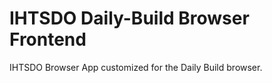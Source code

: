 IHTSDO Daily-Build Browser Frontend
===================================

IHTSDO Browser App customized for the Daily Build browser.
